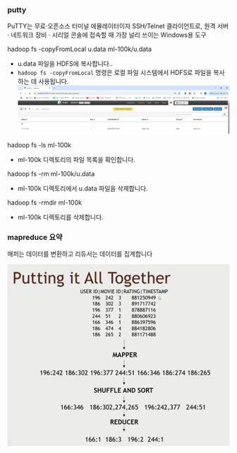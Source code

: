 ### putty
PuTTY는 무료·오픈소스 터미널 에뮬레이터이자 SSH/Telnet 클라이언트로, 원격 서버 · 네트워크 장비 · 시리얼 콘솔에 접속할 때 가장 널리 쓰이는 Windows용 도구

hadoop fs -copyFromLocal u.data ml-100k/u.data
- u.data 파일을 HDFS에 복사합니다..
- `hadoop fs -copyFromLocal` 명령은 로컬 파일 시스템에서 HDFS로 파일을 복사하는 데 사용됩니다.
![Ambari에서 HDFS에 데이터가 불러와짐을 확인가능](im2.png)

hadoop fs -ls ml-100k
- ml-100k 디렉토리의 파일 목록을 확인합니다.


hadoop fs -rm ml-100k/u.data
- ml-100k 디렉토리에서 u.data 파일을 삭제합니다.

hadoop fs -rmdir ml-100k
- ml-100k 디렉토리를 삭제합니다.


### mapreduce 요약

매퍼는 데이터를 변환하고 리듀서는 데이터를 집계합니다

![Mapreduce 예시 총합본](im1.png)